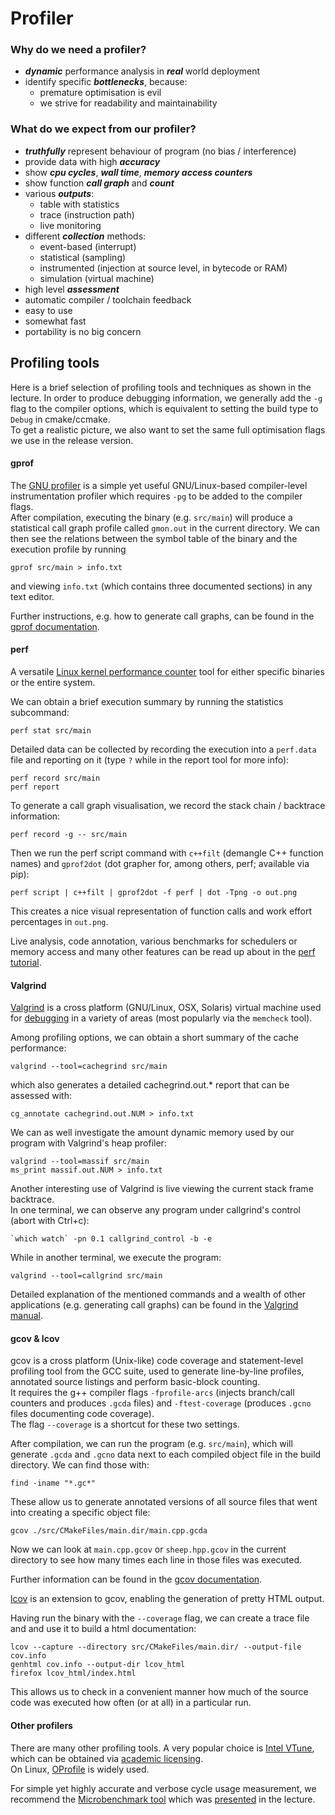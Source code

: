 # Profiler

### Why do we need a profiler?

* ___dynamic___ performance analysis in ___real___ world deployment
* identify specific ___bottlenecks___, because:
    - premature optimisation is evil
    - we strive for readability and maintainability

### What do we expect from our profiler?

* ___truthfully___ represent behaviour of program (no bias / interference)
* provide data with high ___accuracy___
* show ___cpu cycles___, ___wall time___, ___memory access counters___
* show function ___call graph___ and ___count___
* various ___outputs___:
    - table with statistics
    - trace (instruction path)
    - live monitoring
* different ___collection___ methods:
    - event-based (interrupt)
    - statistical (sampling)
    - instrumented (injection at source level, in bytecode or RAM)
    - simulation (virtual machine)
* high level ___assessment___
* automatic compiler / toolchain feedback
* easy to use
* somewhat fast
* portability is no big concern

## Profiling tools

Here is a brief selection of profiling tools and techniques as shown in the lecture.
In order to produce debugging information, we generally add the `-g` flag to
the compiler options, which is equivalent to setting the build type to `Debug`
in cmake/ccmake.<br />
To get a realistic picture, we also want to set the same full optimisation flags
we use in the release version.

#### gprof

The [GNU profiler](https://sourceware.org/binutils/docs/gprof/) is a simple yet
useful GNU/Linux-based compiler-level instrumentation profiler which requires
`-pg` to be added to the compiler flags.<br />
After compilation, executing the binary (e.g. `src/main`) will produce a statistical call
graph profile called `gmon.out` in the current directory. We can then see the relations
between the symbol table of the binary and the execution profile by running

    gprof src/main > info.txt

and viewing `info.txt` (which contains three documented sections) in any text editor.

Further instructions, e.g. how to generate call graphs, can be found in the
[gprof documentation](https://sourceware.org/binutils/docs/gprof/).

#### perf

A versatile [Linux kernel performance counter](https://perf.wiki.kernel.org/index.php/Main_Page)
tool for either specific binaries or the entire system.

We can obtain a brief execution summary by running the statistics subcommand:

    perf stat src/main

Detailed data can be collected by recording the execution into a `perf.data` file
and reporting on it (type `?` while in the report tool for more info):

    perf record src/main
    perf report

To generate a call graph visualisation, we record the stack chain / backtrace information:

    perf record -g -- src/main

Then we run the perf script command with `c++filt` (demangle C++ function names) and
`gprof2dot` (dot grapher for, among others, perf; available via pip):

    perf script | c++filt | gprof2dot -f perf | dot -Tpng -o out.png

This creates a nice visual representation of function calls and work effort percentages in `out.png`.

Live analysis, code annotation, various benchmarks for schedulers or memory access
and many other features can be read up about in the
[perf tutorial](https://perf.wiki.kernel.org/index.php/Tutorial).

#### Valgrind

[Valgrind](http://valgrind.org/) is a cross platform (GNU/Linux, OSX, Solaris)
virtual machine used for [debugging](wiki/debugger.md) in a variety
of areas (most popularly via the `memcheck` tool).

Among profiling options, we can obtain a short summary of the cache performance:

    valgrind --tool=cachegrind src/main

which also generates a detailed cachegrind.out.* report that can be assessed with:

    cg_annotate cachegrind.out.NUM > info.txt

We can as well investigate the amount dynamic memory used by our program with Valgrind's heap profiler:

    valgrind --tool=massif src/main
    ms_print massif.out.NUM > info.txt

Another interesting use of Valgrind is live viewing the current stack frame backtrace.<br />
In one terminal, we can observe any program under callgrind's control (abort with Ctrl+c):

    `which watch` -pn 0.1 callgrind_control -b -e

While in another terminal, we execute the program:

    valgrind --tool=callgrind src/main

Detailed explanation of the mentioned commands and a wealth of other applications
(e.g. generating call graphs) can be found in the
[Valgrind manual](http://valgrind.org/docs/manual/manual.html).

#### gcov & lcov

gcov is a cross platform (Unix-like) code coverage and statement-level profiling
tool from the GCC suite, used to generate line-by-line profiles, annotated source
listings and perform basic-block counting.<br />
It requires the g++ compiler flags `-fprofile-arcs` (injects branch/call counters
and produces `.gcda` files) and `-ftest-coverage` (produces `.gcno` files
documenting code coverage).<br />
The flag `--coverage` is a shortcut for these two settings.

After compilation, we can run the program (e.g. `src/main`), which will generate
`.gcda` and `.gcno` data next to each compiled object file in the build directory.
We can find those with:

    find -iname "*.gc*"

These allow us to generate annotated versions of all source files that went into
creating a specific object file:

    gcov ./src/CMakeFiles/main.dir/main.cpp.gcda

Now we can look at `main.cpp.gcov` or `sheep.hpp.gcov` in the current directory
to see how many times each line in those files was executed.

Further information can be found in the [gcov documentation](https://gcc.gnu.org/onlinedocs/gcc/Gcov.html).

[lcov](http://ltp.sourceforge.net/coverage/lcov.php) is an extension to gcov,
enabling the generation of pretty HTML output.

Having run the binary with the `--coverage` flag, we can create a trace file and
and use it to build a html documentation:

    lcov --capture --directory src/CMakeFiles/main.dir/ --output-file cov.info
    genhtml cov.info --output-dir lcov_html
    firefox lcov_html/index.html

This allows us to check in a convenient manner how much of the source code was
executed how often (or at all) in a particular run.

#### Other profilers

There are many other profiling tools. A very popular choice is
[Intel VTune](https://software.intel.com/en-us/intel-vtune), which can be obtained
via [academic licensing](https://software.intel.com/en-us/qualify-for-free-software).<br />
On Linux, [OProfile](http://oprofile.sourceforge.net/news/) is widely used.

For simple yet highly accurate and verbose cycle usage measurement, we recommend
the [Microbenchmark tool](exercise/extern/include/util/profiler.hpp) which was
[presented](tools/exercise_extern_tools/measure_perf_demo.cpp) in the lecture.
